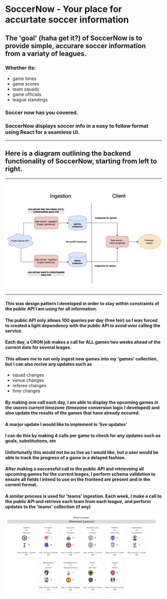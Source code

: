 # SoccerNow - Your place for accurtate soccer information

## The 'goal' (haha get it?) of SoccerNow is to provide simple, accurare soccer information from a variaty of leagues. 

### Whether its:
- game times
- game scores
- team squads
- game officials
- league standings

### Soccer now has you covered.
### SoccerNow displays soccer info in a easy to follow format using React for a seamless UI.

---

## Here is a diagram outlining the backend functionality of SoccerNow, starting from left to right.

---
![past-games](/readme-imgs/design-diagram.png)

---

#### This was design pattern I developed in order to stay within constraints of the public API I am using for all information. 

#### The public API only allows 100 queries per day (free teir) so I was forced to created a light dependency with the public API to avoid over calling the service.

#### Each day, a CRON job makes a call for ALL games two weeks ahead of the current date for several leages. 

#### This allows me to not only ingest new games into my 'games' collection, but I can also recive any updates such as 
- squad changes
- venue changes
- referee changes
- time changes

#### By making one call each day, I am able to display the upcoming games *in the useres current timezone* (timezone conversion logic I developed) and also update the results of the games that have already occured.

#### A marjor update I would like to implement is 'live updates'

#### I can do this by making 4 calls per game to check for any updates such as goals, substitutions, etc

#### Unfortunatly this would not be as live as I would like, but a user would be able to track the progress of a game in a delayed fashion. 


#### After making a successful call to the public API and retrieveing all upcoming games for the current leages, I perform schema validation to ensure all fields I intend to use on the frontend are present and in the corrent format. 

#### A similar process is used for 'teams' ingestion. Each week, I make a call to the public API and retrieve each team from each league, and perform updates to the 'teams' collection (if any)






![past-games](/readme-imgs/past-games.png)
